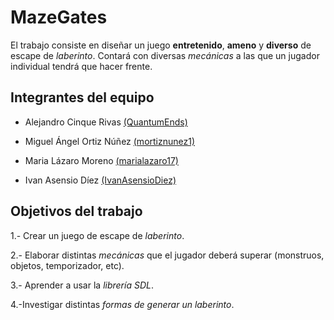 ﻿# MazeGates

El trabajo consiste en diseñar un juego **entretenido**, **ameno** y **diverso** de escape de *laberinto*.
Contará con diversas *mecánicas* a las que un jugador individual tendrá que hacer frente.

## Integrantes del equipo

* Alejandro Cinque Rivas [(QuantumEnds)](https://github.com/QuantumEnds)

* Miguel Ángel Ortiz Núñez [(mortiznunez1)](https://github.com/mortiznunez1)

* Maria Lázaro Moreno [(marialazaro17)](https://github.com/marialazaro17)

* Ivan Asensio Díez [(IvanAsensioDiez)](https://github.com/IvanAsensioDiez)

## Objetivos del trabajo

1.- Crear un juego de escape de *laberinto*.

2.- Elaborar distintas *mecánicas* que el jugador deberá superar (monstruos, objetos, temporizador, etc).

3.- Aprender a usar la *librería SDL*.

4.-Investigar distintas *formas de generar un laberinto*.